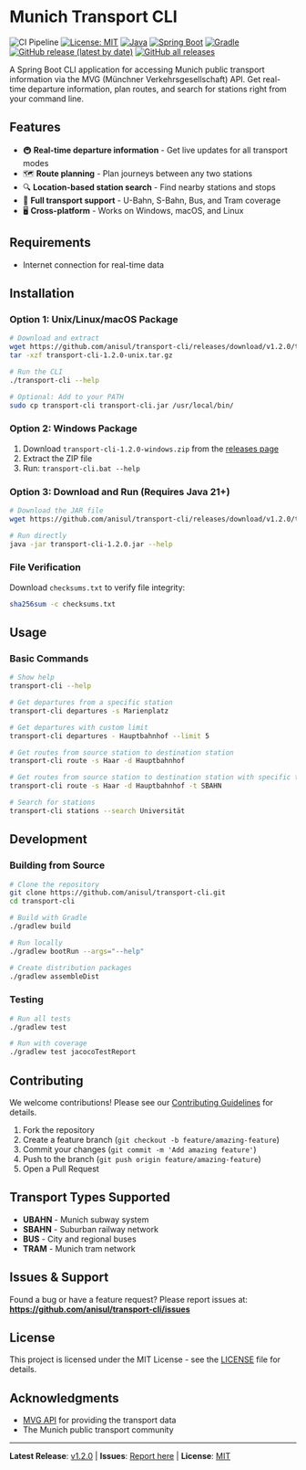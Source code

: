 # Munich Transport CLI

![CI Pipeline](https://github.com/anisul/transport-cli/actions/workflows/ci.yml/badge.svg?branch=main) [![License: MIT](https://img.shields.io/badge/License-MIT-yellow.svg)](https://opensource.org/licenses/MIT) [![Java](https://img.shields.io/badge/Java-21-orange)](https://openjdk.org/projects/jdk/21/) [![Spring Boot](https://img.shields.io/badge/Spring%20Boot-3.x-brightgreen.svg)](https://spring.io/projects/spring-boot) [![Gradle](https://img.shields.io/badge/Gradle-8.x-blue.svg)](https://gradle.org/) [![GitHub release (latest by date)](https://img.shields.io/github/v/release/anisul/transport-cli)](https://github.com/anisul/transport-cli/releases) [![GitHub all releases](https://img.shields.io/github/downloads/anisul/transport-cli/total)](https://github.com/anisul/transport-cli/releases)




A Spring Boot CLI application for accessing Munich public transport information via the MVG (Münchner Verkehrsgesellschaft) API. Get real-time departure information, plan routes, and search for stations right from your command line.

## Features

- 🚇 **Real-time departure information** - Get live updates for all transport modes
- 🗺️ **Route planning** - Plan journeys between any two stations
- 🔍 **Location-based station search** - Find nearby stations and stops
- 🚊 **Full transport support** - U-Bahn, S-Bahn, Bus, and Tram coverage
- 🖥️ **Cross-platform** - Works on Windows, macOS, and Linux

## Requirements
- Internet connection for real-time data

## Installation

### Option 1: Unix/Linux/macOS Package

```bash
# Download and extract
wget https://github.com/anisul/transport-cli/releases/download/v1.2.0/transport-cli-1.2.0-unix.tar.gz
tar -xzf transport-cli-1.2.0-unix.tar.gz

# Run the CLI
./transport-cli --help

# Optional: Add to your PATH
sudo cp transport-cli transport-cli.jar /usr/local/bin/
```

### Option 2: Windows Package

1. Download `transport-cli-1.2.0-windows.zip` from the [releases page](https://github.com/anisul/transport-cli/releases)
2. Extract the ZIP file
3. Run: `transport-cli.bat --help`

### Option 3: Download and Run (Requires Java 21+)

```bash
# Download the JAR file
wget https://github.com/anisul/transport-cli/releases/download/v1.2.0/transport-cli-1.2.0.jar

# Run directly
java -jar transport-cli-1.2.0.jar --help
```

### File Verification

Download `checksums.txt` to verify file integrity:

```bash
sha256sum -c checksums.txt
```

## Usage

### Basic Commands

```bash
# Show help
transport-cli --help

# Get departures from a specific station
transport-cli departures -s Marienplatz

# Get departures with custom limit
transport-cli departures - Hauptbahnhof --limit 5

# Get routes from source station to destination station
transport-cli route -s Haar -d Hauptbahnhof  

# Get routes from source station to destination station with specific transport type
transport-cli route -s Haar -d Hauptbahnhof -t SBAHN  

# Search for stations
transport-cli stations --search Universität
```



## Development

### Building from Source

```bash
# Clone the repository
git clone https://github.com/anisul/transport-cli.git
cd transport-cli

# Build with Gradle
./gradlew build

# Run locally
./gradlew bootRun --args="--help"

# Create distribution packages
./gradlew assembleDist
```

### Testing

```bash
# Run all tests
./gradlew test

# Run with coverage
./gradlew test jacocoTestReport
```

## Contributing

We welcome contributions! Please see our [Contributing Guidelines](CONTRIBUTING.md) for details.

1. Fork the repository
2. Create a feature branch (`git checkout -b feature/amazing-feature`)
3. Commit your changes (`git commit -m 'Add amazing feature'`)
4. Push to the branch (`git push origin feature/amazing-feature`)
5. Open a Pull Request

## Transport Types Supported

- **UBAHN** - Munich subway system
- **SBAHN** - Suburban railway network
- **BUS** - City and regional buses
- **TRAM** - Munich tram network

## Issues & Support

Found a bug or have a feature request? Please report issues at:
**https://github.com/anisul/transport-cli/issues**

## License

This project is licensed under the MIT License - see the [LICENSE](LICENSE) file for details.

## Acknowledgments

- [MVG API](https://www.mvg.de/) for providing the transport data
- The Munich public transport community

---

**Latest Release**: [v1.2.0](https://github.com/anisul/transport-cli/releases/latest) | **Issues**: [Report here](https://github.com/anisul/transport-cli/issues) | **License**: [MIT](LICENSE)